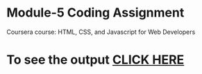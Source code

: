 
# Module-5 Coding Assignment

Coursera course: HTML, CSS, and Javascript for Web Developers

# To see the output [CLICK HERE](https://Karthikps84.github.io/module5_soln/index.html)
